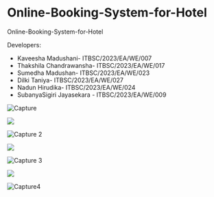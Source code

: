 # Online-Booking-System-for-Hotel
Online-Booking-System-for-Hotel

Developers:
- Kaveesha Madushani- ITBSC/2023/EA/WE/007
- Thakshila Chandrawansha- ITBSC/2023/EA/WE/017
- Sumedha Madushan- ITBSC/2023/EA/WE/023
- Dilki Taniya- ITBSC/2023/EA/WE/027
- Nadun Hirudika- ITBSC/2023/EA/WE/024
- SubanyaSigiri Jayasekara - ITBSC/2023/EA/WE/009
  

![Capture](https://github.com/user-attachments/assets/a68997e9-477a-4110-bbd9-83dc63b89fbb)

<!--horizontal divider(gradiant)-->
<img src="https://user-images.githubusercontent.com/73097560/115834477-dbab4500-a447-11eb-908a-139a6edaec5c.gif">

![Capture 2](https://github.com/user-attachments/assets/bbcdc5f4-6c49-4ed7-b37f-50de1fed3f93)

<!--horizontal divider(gradiant)-->
<img src="https://user-images.githubusercontent.com/73097560/115834477-dbab4500-a447-11eb-908a-139a6edaec5c.gif">

![Capture 3](https://github.com/user-attachments/assets/2ff4e9d2-2117-48c1-a699-afc1b8af0a90)

<!--horizontal divider(gradiant)-->
<img src="https://user-images.githubusercontent.com/73097560/115834477-dbab4500-a447-11eb-908a-139a6edaec5c.gif">

![Capture4](https://github.com/user-attachments/assets/7330d993-83bc-422e-9638-a4ea7f2f7e8c)

